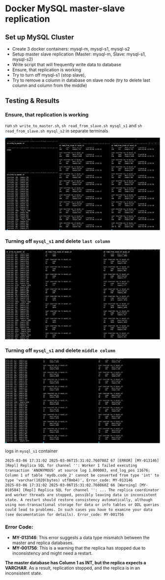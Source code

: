 Docker MySQL master-slave replication 
========================
## Set up MySQL Cluster
- Create 3 docker containers: mysql-m, mysql-s1, mysql-s2
- Setup master slave replication (Master: mysql-m, Slave: mysql-s1, mysql-s2)
- Write script that will frequently write data to database
- Ensure, that replication is working
- Try to turn off mysql-s1 (stop slave), 
- Try to remove a column in  database on slave node (try to delete last column and column from the middle)

## Testing & Results

### Ensure, that replication is working
 
 run `sh write_to_master.sh`, `sh read_from_slave.sh mysql_s1` and `sh read_from_slave.sh mysql_s2` in separate terminals

![master-slave](/19.Replication/resources/master-slave.gif "Master-slave replication")


### Turning off `mysql_s1` and delete `last column` 
![last column delete](/19.Replication/resources/last_column_delete.jpg "Delete last column ")


### Turning off `mysql_s1` and delete `middle column` 
![middle column delete](/19.Replication/resources/middle_column_delete.jpg "Middle column delete")

logs in `mysql_s1` container

```
2025-03-06 17:31:02 2025-03-06T15:31:02.760708Z 67 [ERROR] [MY-013146] [Repl] Replica SQL for channel '': Worker 1 failed executing transaction 'ANONYMOUS' at source log 1.000003, end_log_pos 11676; Column 1 of table 'mydb.code_2' cannot be converted from type 'int' to type 'varchar(1020(bytes) utf8mb4)', Error_code: MY-013146
2025-03-06 17:31:02 2025-03-06T15:31:02.760860Z 66 [Warning] [MY-010584] [Repl] Replica SQL for channel '': ... The replica coordinator and worker threads are stopped, possibly leaving data in inconsistent state. A restart should restore consistency automatically, although using non-transactional storage for data or info tables or DDL queries could lead to problems. In such cases you have to examine your data (see documentation for details). Error_code: MY-001756
```

### Error Code:
- **MY-013146**: This error suggests a data type mismatch between the master and replica databases.
- **MY-001756**: This is a warning that the replica has stopped due to inconsistency and might need a restart.

**The master database has Column 1 as INT, but the replica expects a VARCHAR**. As a result, replication stopped, and the replica is in an inconsistent state.